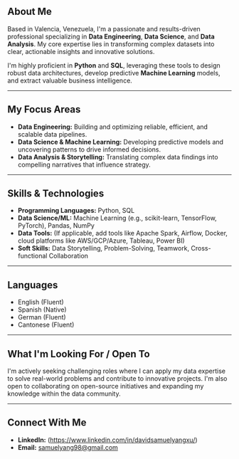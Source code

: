 ## **About Me**

Based in Valencia, Venezuela, I'm a passionate and results-driven professional specializing in **Data Engineering**, **Data Science**, and **Data Analysis**. My core expertise lies in transforming complex datasets into clear, actionable insights and innovative solutions.

I'm highly proficient in **Python** and **SQL**, leveraging these tools to design robust data architectures, develop predictive **Machine Learning** models, and extract valuable business intelligence.

---

## **My Focus Areas**

* **Data Engineering:** Building and optimizing reliable, efficient, and scalable data pipelines.
* **Data Science & Machine Learning:** Developing predictive models and uncovering patterns to drive informed decisions.
* **Data Analysis & Storytelling:** Translating complex data findings into compelling narratives that influence strategy.

---

## **Skills & Technologies**

* **Programming Languages:** Python, SQL
* **Data Science/ML:** Machine Learning (e.g., scikit-learn, TensorFlow, PyTorch), Pandas, NumPy
* **Data Tools:** (If applicable, add tools like Apache Spark, Airflow, Docker, cloud platforms like AWS/GCP/Azure, Tableau, Power BI)
* **Soft Skills:** Data Storytelling, Problem-Solving, Teamwork, Cross-functional Collaboration

---

## **Languages**

* English (Fluent)
* Spanish (Native)
* German (Fluent)
* Cantonese (Fluent)

---

## **What I'm Looking For / Open To**

I'm actively seeking challenging roles where I can apply my data expertise to solve real-world problems and contribute to innovative projects. I'm also open to collaborating on open-source initiatives and expanding my knowledge within the data community.

---

## **Connect With Me**

* **LinkedIn:** (https://www.linkedin.com/in/davidsamuelyangxu/)
* **Email:** samuelyang98@gmail.com
